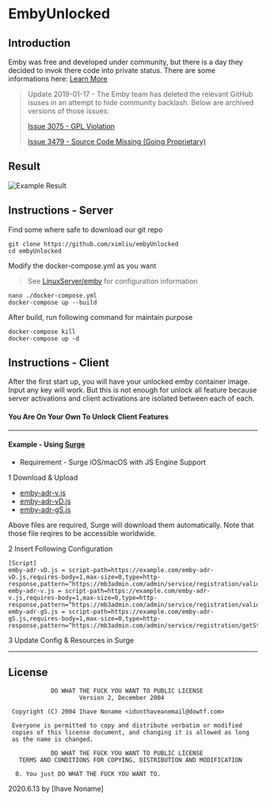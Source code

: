# EmbyUnlocked

## Introduction

Emby was free and developed under community, but there is a day they decided to invok there code into private status. There are some informations here: [Learn More](https://github.com/nvllsvm/emby-unlocked)

> Update 2019-01-17 - The Emby team has deleted the relevant GitHub isuses in an attempt to hide community backlash. Below are archived versions of those issues:
>
> [Issue 3075 - GPL Violation](https://web.archive.org/web/20181212044938/https://github.com/MediaBrowser/Emby/issues/3075)
>
> [Issue 3479 - Source Code Missing (Going Proprietary)](https://web.archive.org/web/20181212100152/https://github.com/MediaBrowser/Emby/issues/3479)

## Result

![Example Result](./example.png)

## Instructions - Server

Find some where safe to download our git repo

    git clone https://github.com/ximliu/embyUnlocked
    cd embyUnlocked

Modify the docker-compose.yml as you want

> See [LinuxServer/emby](https://github.com/linuxserver/docker-emby/) for configuration information

    nano ./docker-compose.yml
    docker-compose up --build

After build, run following command for maintain purpose

    docker-compose kill
    docker-compose up -d

## Instructions - Client

After the first start up, you will have your unlocked emby container image. Input any key will work. But this is not enough for unlock all feature because server activations and client activations are isolated between each of each.

#### You Are On Your Own To Unlock Client Features

---

#### Example - Using [Surge](https://nssurge.com)

- Requirement - Surge iOS/macOS with JS Engine Support

1 Download & Upload

- [emby-adr-v.js](./Surge/emby-adr-v.js)
- [emby-adr-vD.js](./Surge/emby-adr-vD.js)
- [emby-adr-gS.js](./Surge/emby-adr-gS.js)

Above files are required, Surge will download them automatically. Note that those file reqires to be accessible worldwide.

2 Insert Following Configuration

```
[Script]
emby-adr-vD.js = script-path=https://example.com/emby-adr-vD.js,requires-body=1,max-size=0,type=http-response,pattern=^https://mb3admin.com/admin/service/registration/validateDevice
emby-adr-v.js = script-path=https://example.com/emby-adr-v.js,requires-body=1,max-size=0,type=http-response,pattern=^https://mb3admin.com/admin/service/registration/validate
emby-adr-gS.js = script-path=https://example.com/emby-adr-gS.js,requires-body=1,max-size=0,type=http-response,pattern=^https://mb3admin.com/admin/service/registration/getStatus
```

3 Update Config & Resources in Surge

---

## License 

```
            DO WHAT THE FUCK YOU WANT TO PUBLIC LICENSE
                    Version 2, December 2004

 Copyright (C) 2004 Ihave Noname <idonthaveanemail@dowtf.com>

 Everyone is permitted to copy and distribute verbatim or modified
 copies of this license document, and changing it is allowed as long
 as the name is changed.

            DO WHAT THE FUCK YOU WANT TO PUBLIC LICENSE
   TERMS AND CONDITIONS FOR COPYING, DISTRIBUTION AND MODIFICATION

  0. You just DO WHAT THE FUCK YOU WANT TO.
```

2020.6.13 by [Ihave Noname]
